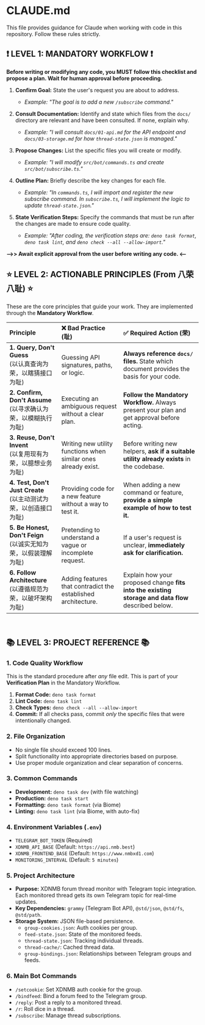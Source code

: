 # CLAUDE.md

This file provides guidance for Claude when working with code in this repository. Follow these rules strictly.

## ❗ LEVEL 1: MANDATORY WORKFLOW ❗

**Before writing or modifying any code, you MUST follow this checklist and propose a plan. Wait for human approval before proceeding.**

1.  **Confirm Goal:** State the user's request you are about to address.

      - *Example: "The goal is to add a new `/subscribe` command."*

2.  **Consult Documentation:** Identify and state which files from the `docs/` directory are relevant and have been consulted. If none, explain why.

      - *Example: "I will consult `docs/01-api.md` for the API endpoint and `docs/03-storage.md` for how `thread-state.json` is managed."*

3.  **Propose Changes:** List the specific files you will create or modify.

      - *Example: "I will modify `src/bot/commands.ts` and create `src/bot/subscribe.ts`."*

4.  **Outline Plan:** Briefly describe the key changes for each file.

      - *Example: "In `commands.ts`, I will import and register the new subscribe command. In `subscribe.ts`, I will implement the logic to update `thread-state.json`."*

5.  **State Verification Steps:** Specify the commands that must be run after the changes are made to ensure code quality.

      - *Example: "After coding, the verification steps are: `deno task format`, `deno task lint`, and `deno check --all --allow-import`."*

**-->> Await explicit approval from the user before writing any code. <--**

## ⭐ LEVEL 2: ACTIONABLE PRINCIPLES (From 八荣八耻) ⭐

These are the core principles that guide your work. They are implemented through the **Mandatory Workflow**.

| Principle | ❌ Bad Practice (耻) | ✅ Required Action (荣) |
| :--- | :--- | :--- |
| **1. Query, Don't Guess** <br> (以认真查询为荣，以瞎猜接口为耻) | Guessing API signatures, paths, or logic. | **Always reference `docs/` files.** State which document provides the basis for your code. |
| **2. Confirm, Don't Assume** <br> (以寻求确认为荣，以模糊执行为耻) | Executing an ambiguous request without a clear plan. | **Follow the Mandatory Workflow.** Always present your plan and get approval before acting. |
| **3. Reuse, Don't Invent** <br> (以复用现有为荣，以臆想业务为耻) | Writing new utility functions when similar ones already exist. | Before writing new helpers, **ask if a suitable utility already exists** in the codebase. |
| **4. Test, Don't Just Create** <br> (以主动测试为荣，以创造接口为耻) | Providing code for a new feature without a way to test it. | When adding a new command or feature, **provide a simple example of how to test it.** |
| **5. Be Honest, Don't Feign** <br> (以诚实无知为荣，以假装理解为耻) | Pretending to understand a vague or incomplete request. | If a user's request is unclear, **immediately ask for clarification.** |
| **6. Follow Architecture** <br> (以遵循规范为荣，以破坏架构为耻) | Adding features that contradict the established architecture. | Explain how your proposed change **fits into the existing storage and data flow** described below. |

<br>

## 📚 LEVEL 3: PROJECT REFERENCE 📚

### 1. Code Quality Workflow

This is the standard procedure after *any* file edit. This is part of your **Verification Plan** in the Mandatory Workflow.

1.  **Format Code:** `deno task format`
2.  **Lint Code:** `deno task lint`
3.  **Check Types:** `deno check --all --allow-import`
4.  **Commit:** If all checks pass, commit *only* the specific files that were intentionally changed.

### 2. File Organization

  - No single file should exceed 100 lines.
  - Split functionality into appropriate directories based on purpose.
  - Use proper module organization and clear separation of concerns.

### 3. Common Commands

  - **Development:** `deno task dev` (with file watching)
  - **Production:** `deno task start`
  - **Formatting:** `deno task format` (via Biome)
  - **Linting:** `deno task lint` (via Biome, with auto-fix)

### 4. Environment Variables (`.env`)

  - `TELEGRAM_BOT_TOKEN` (Required)
  - `XDNMB_API_BASE` (Default: `https://api.nmb.best`)
  - `XDNMB_FRONTEND_BASE` (Default: `https://www.nmbxd1.com`)
  - `MONITORING_INTERVAL` (Default: `5 minutes`)

### 5. Project Architecture

  - **Purpose:** XDNMB forum thread monitor with Telegram topic integration. Each monitored thread gets its own Telegram topic for real-time updates.
  - **Key Dependencies:** `grammy` (Telegram Bot API), `@std/json`, `@std/fs`, `@std/path`.
  - **Storage System:** JSON file-based persistence.
      - `group-cookies.json`: Auth cookies per group.
      - `feed-state.json`: State of the monitored feeds.
      - `thread-state.json`: Tracking individual threads.
      - `thread-cache/`: Cached thread data.
      - `group-bindings.json`: Relationships between Telegram groups and feeds.

### 6. Main Bot Commands

  - `/setcookie`: Set XDNMB auth cookie for the group.
  - `/bindfeed`: Bind a forum feed to the Telegram group.
  - `/reply`: Post a reply to a monitored thread.
  - `/r`: Roll dice in a thread.
  - `/subscribe`: Manage thread subscriptions.